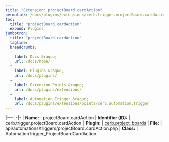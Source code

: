 ```yaml
---
title: "Extension: projectBoard.cardAction"
permalink: /docs/plugins/extensions/cerb.trigger.projectBoard.cardAction/
toc:
  title: "projectBoard.cardAction"
  expand: Plugins
jumbotron:
  title: "projectBoard.cardAction"
  tagline: 
  breadcrumbs:
  -
    label: Docs &raquo;
    url: /docs/home/
  -
    label: Plugins &raquo;
    url: /docs/plugins/
  -
    label: Extension Points &raquo;
    url: /docs/plugins/extensions/
  -
    label: Automation Trigger &raquo;
    url: /docs/plugins/extensions/points/cerb.automation.trigger
---
```


|---
|-|-
| **Name:** | projectBoard.cardAction
| **Identifier (ID):** | cerb.trigger.projectBoard.cardAction
| **Plugin:** | [cerb.project_boards](/docs/plugins/cerb.project_boards/)
| **File:** | api/automations/triggers/projectBoard.cardAction.php
| **Class:** | AutomationTrigger_ProjectBoardCardAction

